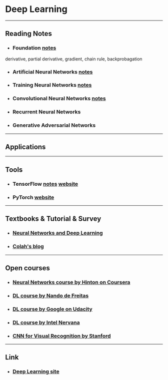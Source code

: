 # Deep Learning
---
## Reading Notes
* ### Foundation [notes](./foundation.ipynb)
derivative, partial derivative, gradient, chain rule, backprobagation
* ### Artificial Neural Networks [notes](./ann.ipynb)
* ### Training Neural Networks [notes](./training.ipynb)
* ### Convolutional Neural Networks [notes](./cnn.ipynb)
* ### Recurrent Neural Networks
* ### Generative Adversarial Networks
---
## Applications
---
## Tools
* ### TensorFlow [notes](https://github.com/xiangli-chen/tensorFlow-notes) [website](https://www.tensorflow.org/)
* ### PyTorch [website](http://pytorch.org/)
---
## Textbooks & Tutorial & Survey
* ### [Neural Networks and Deep Learning](http://neuralnetworksanddeeplearning.com/)
* ### [Colah's blog](http://colah.github.io/)
---
## Open courses
* ### [Neural Networks course by Hinton on Coursera](https://www.coursera.org/learn/neural-networks/home/welcome)
* ### [DL course by Nando de Freitas](https://www.cs.ox.ac.uk/people/nando.defreitas/machinelearning/)
* ### [DL course by Google on Udacity](https://classroom.udacity.com/courses/ud730)
* ### [DL course by Intel Nervana](https://www.intelnervana.com/deep-learning-tutorials/)
* ### [CNN for Visual Recognition by Stanford](http://cs231n.stanford.edu/)
---
## Link
* ### [Deep Learning site](http://deeplearning.net/)
